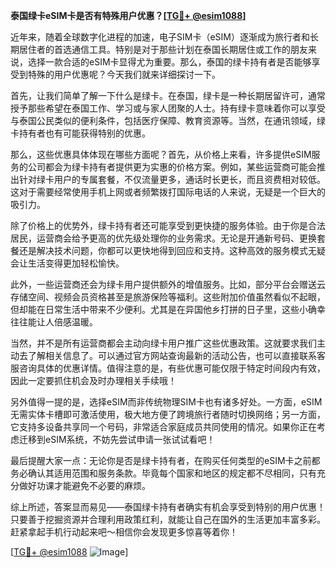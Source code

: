 **泰国绿卡eSIM卡是否有特殊用户优惠？[[TG💪+ @esim1088](https://t.me/s/esim1088)]**

近年来，随着全球数字化进程的加速，电子SIM卡（eSIM）逐渐成为旅行者和长期居住者的首选通信工具。特别是对于那些计划在泰国长期居住或工作的朋友来说，选择一款合适的eSIM卡显得尤为重要。那么，泰国的绿卡持有者是否能够享受到特殊的用户优惠呢？今天我们就来详细探讨一下。

首先，让我们简单了解一下什么是绿卡。在泰国，绿卡是一种长期居留许可，通常授予那些希望在泰国工作、学习或与家人团聚的人士。持有绿卡意味着你可以享受与泰国公民类似的便利条件，包括医疗保障、教育资源等。当然，在通讯领域，绿卡持有者也有可能获得特别的优惠。

那么，这些优惠具体体现在哪些方面呢？首先，从价格上来看，许多提供eSIM服务的公司都会为绿卡持有者提供更为实惠的价格方案。例如，某些运营商可能会推出针对绿卡用户的专属套餐，不仅流量更多，通话时长更长，而且资费相对较低。这对于需要经常使用手机上网或者频繁拨打国际电话的人来说，无疑是一个巨大的吸引力。

除了价格上的优势外，绿卡持有者还可能享受到更快捷的服务体验。由于你是合法居民，运营商会给予更高的优先级处理你的业务需求。无论是开通新号码、更换套餐还是解决技术问题，你都可以更快地得到回应和支持。这种高效的服务模式无疑会让生活变得更加轻松愉快。

此外，一些运营商还会为绿卡用户提供额外的增值服务。比如，部分平台会赠送云存储空间、视频会员资格甚至是旅游保险等福利。这些附加价值虽然看似不起眼，但却能在日常生活中带来不少便利。尤其是在异国他乡打拼的日子里，这些小确幸往往能让人倍感温暖。

当然，并不是所有运营商都会主动向绿卡用户推广这些优惠政策。这就要求我们主动去了解相关信息了。可以通过官方网站查询最新的活动公告，也可以直接联系客服咨询具体的优惠详情。值得注意的是，有些优惠可能仅限于特定时间段内有效，因此一定要抓住机会及时办理相关手续哦！

另外值得一提的是，选择eSIM而非传统物理SIM卡也有诸多好处。一方面，eSIM无需实体卡槽即可激活使用，极大地方便了跨境旅行者随时切换网络；另一方面，它支持多设备共享同一个号码，非常适合家庭成员共同使用的情况。如果你正在考虑迁移到eSIM系统，不妨先尝试申请一张试试看吧！

最后提醒大家一点：无论你是否是绿卡持有者，在购买任何类型的eSIM卡之前都务必确认其适用范围和服务条款。毕竟每个国家和地区的规定都不尽相同，只有充分做好功课才能避免不必要的麻烦。

综上所述，答案显而易见——泰国绿卡持有者确实有机会享受到特别的用户优惠！只要善于挖掘资源并合理利用政策红利，就能让自己在国外的生活更加丰富多彩。赶紧拿起手机行动起来吧～相信你会发现更多惊喜等着你！

[[TG💪+ @esim1088](https://t.me/s/esim1088) ![Image](https://i.postimg.cc/4NQfJmqS/Snipaste-2025-05-13-00-14-12.png)]